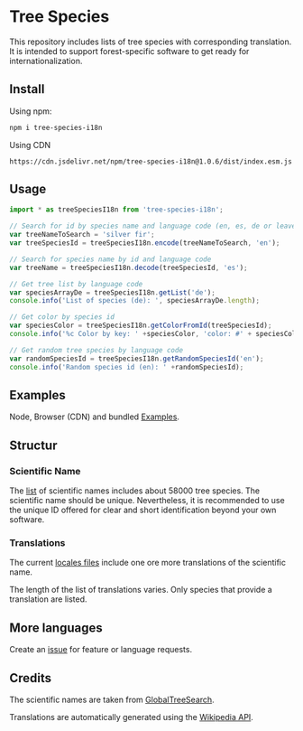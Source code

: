 # Tree Species
This repository includes lists of tree species with corresponding translation. It is intended to support forest-specific software to get ready for internationalization.

## Install

Using npm:
```bash
npm i tree-species-i18n
```


Using CDN
```
https://cdn.jsdelivr.net/npm/tree-species-i18n@1.0.6/dist/index.esm.js
```
## Usage

```js
import * as treeSpeciesI18n from 'tree-species-i18n';

// Search for id by species name and language code (en, es, de or leave empty to get default user language in browser).
var treeNameToSearch = 'silver fir';
var treeSpeciesId = treeSpeciesI18n.encode(treeNameToSearch, 'en');

// Search for species name by id and language code 
var treeName = treeSpeciesI18n.decode(treeSpeciesId, 'es');

// Get tree list by language code
var speciesArrayDe = treeSpeciesI18n.getList('de');
console.info('List of species (de): ', speciesArrayDe.length);

// Get color by species id
var speciesColor = treeSpeciesI18n.getColorFromId(treeSpeciesId);
console.info('%c Color by key: ' +speciesColor, 'color: #' + speciesColor);

// Get random tree species by language code
var randomSpeciesId = treeSpeciesI18n.getRandomSpeciesId('en');
console.info('Random species id (en): ' +randomSpeciesId);
```
## Examples

Node, Browser (CDN) and bundled [Examples](./examples).

## Structur

### Scientific Name
The [list](https://github.com/b-lack/tree-species/blob/main/lat.json) of scientific names includes about 58000 tree species. The scientific name should be unique. Nevertheless, it is recommended to use the unique ID offered for clear and short identification beyond your own software.

### Translations
The current [locales files](https://github.com/b-lack/tree-species/main/locales) include one ore more translations of the scientific name.

The length of the list of translations varies. Only species that provide a translation are listed.

## More languages
Create an [issue](https://github.com/b-lack/tree-species/issues) for feature or language requests.

## Credits
The scientific names are taken from [GlobalTreeSearch](https://tools.bgci.org/global_tree_search.php).

Translations are automatically generated using the [Wikipedia API](https://www.mediawiki.org/wiki/API).